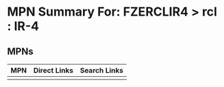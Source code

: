 



# MPN Summary For: FZERCLIR4 > rcl : IR-4

## MPNs
  

|MPN|Direct Links|Search Links|
| :--- | :--- | :--- |
||||
